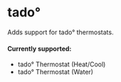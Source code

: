 # tado°

Adds support for tado° thermostats.

#### Currently supported:

* tado° Thermostat (Heat/Cool)
* tado° Thermostat (Water)